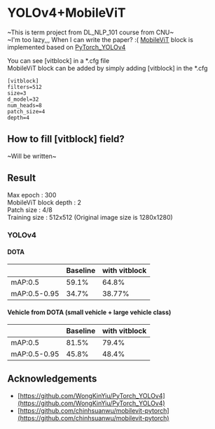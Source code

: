 # YOLOv4+MobileViT

~This is term project from DL_NLP_101 course from CNU~\
~I'm too lazy,,, When I can write the paper? :(
[MobileViT](https://github.com/chinhsuanwu/mobilevit-pytorch) block is implemented based on [PyTorch_YOLOv4](https://github.com/WongKinYiu/PyTorch_YOLOv4)

You can see [vitblock] in a *.cfg file\
MobileViT block can be added by simply adding [vitblock] in the *.cfg
```
[vitblock]
filters=512
size=3
d_model=32
num_heads=8
patch_size=4
depth=4
```
## How to fill [vitblock] field?
~Will be written~ 

## Result
Max epoch : 300\
MobileViT block depth : 2\
Patch size : 4/8\
Training size : 512x512 (Original image size is 1280x1280)

### YOLOv4
#### DOTA
||Baseline|with vitblock|
|------|---|---|
|mAP:0.5|59.1%|64.8%|
|mAP:0.5-0.95|34.7%|38.77%|

#### Vehicle from DOTA (small vehicle + large vehicle class)
||Baseline|with vitblock|
|------|---|---|
|mAP:0.5|81.5%|79.4%|
|mAP:0.5-0.95|45.8%|48.4%|

<!--
### YOLOv4-Tiny
#### DOTA
||Baseline|Neck(patch size:4)|Neck(patch size:8)|Backbone(patch size:4)|Backbone+Neck|
|------|---|---|---|---|---|
|mAP:0.5|41.93%|44.91%|43.72%|-|-|
|mAP:0.5-0.95|21.6%|23.86%|23.25%|-|-|

#### Vehicle from DOTA (small vehicle + large vehicle class)
||Baseline|Neck(patch size:4)|Neck(patch size:8)|Backbone(patch size:4)|Backbone+Neck|
|------|---|---|---|---|---|
|mAP:0.5|61.69%|64.08%|63.05%|62.25%|64.4%|
|mAP:0.5-0.95|33.13%|35.42%|33.91%|35.94|33.13%|
-->

## Acknowledgements
* [https://github.com/WongKinYiu/PyTorch_YOLOv4](https://github.com/WongKinYiu/PyTorch_YOLOv4)
* [https://github.com/chinhsuanwu/mobilevit-pytorch](https://github.com/chinhsuanwu/mobilevit-pytorch)
